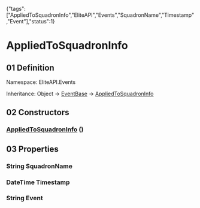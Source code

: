 {"tags":["AppliedToSquadronInfo","EliteAPI","Events","SquadronName","Timestamp","Event"],"status":1}

# AppliedToSquadronInfo

## 01 Definition

Namespace: <span class='code'>EliteAPI.Events</span>

Inheritance: <span class='code'>Object</span> → <span class='code'>[EventBase](../../EliteAPI/Events/EventBase.html)</span> → <span class='code'>[AppliedToSquadronInfo](../../EliteAPI/Events/AppliedToSquadronInfo.html)</span>

## 02 Constructors

### <span class='code'>[AppliedToSquadronInfo](../../EliteAPI/Events/AppliedToSquadronInfo.html)</span> ()

## 03 Properties

### <span class='code'>String</span> SquadronName

### <span class='code'>DateTime</span> Timestamp

### <span class='code'>String</span> Event

